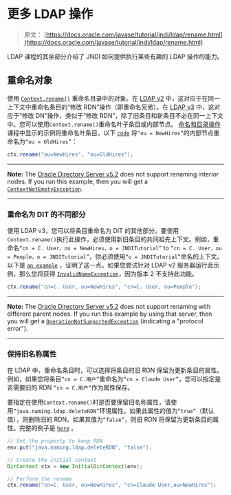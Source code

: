 # 更多 LDAP 操作

> 原文： [https://docs.oracle.com/javase/tutorial/jndi/ldap/rename.html](https://docs.oracle.com/javase/tutorial/jndi/ldap/rename.html)

LDAP 课程的其余部分介绍了 JNDI 如何提供执行某些有趣的 LDAP 操作的能力。

## 重命名对象

使用 [`Context.rename()`](https://docs.oracle.com/javase/8/docs/api/javax/naming/Context.html#rename-javax.naming.Name-javax.naming.Name-) 重命名目录中的对象。在 [LDAP v2](http://www.ietf.org/rfc/rfc1777.txt) 中，这对应于在同一上下文中重命名条目的“修改 RDN”操作（即重命名兄弟）。在 [LDAP v3](http://www.ietf.org/rfc/rfc2251.txt) 中，这对应于“修改 DN”操作，类似于“修改 RDN”，除了旧条目和新条目不必在同一上下文中。您可以使用`Context.rename()`重命名叶子条目或内部节点。 [命名和目录操作](../ops/rename.html)课程中显示的示例将重命名叶条目。以下 [`code`](examples/RenameInterior.java) 将`“ou = NewHires”`的内部节点重命名为`“ou = OldHires”`：

```java
ctx.rename("ou=NewHires", "ou=OldHires");

```

* * *

**Note:** The [Oracle Directory Server v5.2](http://www.oracle.com/technetwork/testcontent/index-085178.html) does not support renaming interior nodes. If you run this example, then you will get a [`ContextNotEmptyException`](https://docs.oracle.com/javase/8/docs/api/javax/naming/ContextNotEmptyException.html).

* * *

### 重命名为 DIT 的不同部分

使用 LDAP v3，您可以将条目重命名为 DIT 的其他部分。要使用`Context.rename()`执行此操作，必须使用新旧条目的共同祖先上下文。例如，重命名`“cn = C. User，ou = NewHires，o = JNDITutorial”` to `“cn = C. User，ou = People，o = JNDITutorial”`，你必须使用`“o = JNDITutorial”`命名的上下文。以下是 [`an example`](examples/RenameDiffParent.java) ，证明了这一点。如果您尝试针对 LDAP v2 服务器运行此示例，那么您将获得 [`InvalidNameException`](https://docs.oracle.com/javase/8/docs/api/javax/naming/InvalidNameException.html)，因为版本 2 不支持此功能。

```java
ctx.rename("cn=C. User, ou=NewHires", "cn=C. User, ou=People");

```

* * *

**Note:** The [Oracle Directory Server v5.2](http://www.oracle.com/technetwork/testcontent/index-085178.html) does not support renaming with different parent nodes. If you run this example by using that server, then you will get a [`OperationNotSupportedException`](https://docs.oracle.com/javase/8/docs/api/javax/naming/OperationNotSupportedException.html) (indicating a "protocol error").

* * *

### 保持旧名称属性

在 LDAP 中，重命名条目时，可以选择将条目的旧 RDN 保留为更新条目的属性。例如，如果您将条目`“cn = C.用户”`重命名为`“cn = Claude User”`，您可以指定是否需要旧的 RDN `“cn = C.用户“`作为属性保存。

要指定在使用`Context.rename()`时是否要保留旧名称属性，请使用`“java.naming.ldap.deleteRDN”`环境属性。如果此属性的值为`“true”`（默认值），则删除旧的 RDN。如果其值为`“false”`，则旧 RDN 将保留为更新条目的属性。完整的例子是 [`here`](examples/RenameKeepRDN.java) 。

```java
// Set the property to keep RDN
env.put("java.naming.ldap.deleteRDN", "false");

// Create the initial context
DirContext ctx = new InitialDirContext(env);

// Perform the rename
ctx.rename("cn=C. User, ou=NewHires", "cn=Claude User,ou=NewHires");

```